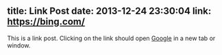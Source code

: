 title: Link Post
date: 2013-12-24 23:30:04
link: https://bing.com/
---

This is a link post. Clicking on the link should open [Google](http://www.google.com/) in a new tab or window.
